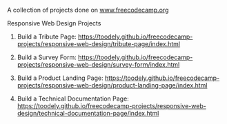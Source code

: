 A collection of projects done on www.freecodecamp.org

Responsive Web Design Projects

1. Build a Tribute Page: https://toodely.github.io/freecodecamp-projects/responsive-web-design/tribute-page/index.html

2. Build a Survey Form: https://toodely.github.io/freecodecamp-projects/responsive-web-design/survey-form/index.html

3. Build a Product Landing Page: https://toodely.github.io/freecodecamp-projects/responsive-web-design/product-landing-page/index.html

4. Build a Technical Documentation Page: https://toodely.github.io/freecodecamp-projects/responsive-web-design/technical-documentation-page/index.html
